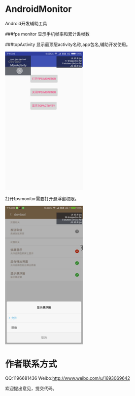 # AndroidMonitor
Android开发辅助工具

###fps monitor
显示手机帧率和累计丢帧数

###topActivity
显示最顶层activity名称,app包名,辅助开发使用。

<img src="screenshots/pic1.jpg" width="50%" height="40%" alt="Screenshot_1">


打开fpsmonitor需要打开悬浮窗权限。

<img src="screenshots/pic2.jpg" width="50%" height="40%" alt="Screenshot_1">

# 作者联系方式
  QQ:1196681436
  Weibo:http://www.weibo.com/u/1693069642

欢迎提出意见，提交代码。